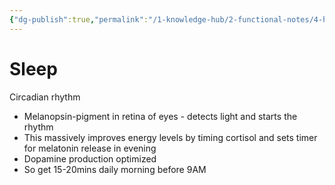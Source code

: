 ```yaml
---
{"dg-publish":true,"permalink":"/1-knowledge-hub/2-functional-notes/4-health-notes/general-health-notes/health-concepts/sleep/","noteIcon":""}
---
```


# Sleep

Circadian rhythm

- Melanopsin-pigment in retina of eyes - detects light and starts the rhythm
- This massively improves energy levels by timing cortisol and sets timer for melatonin release in evening
- Dopamine production optimized
- So get 15-20mins daily morning before 9AM